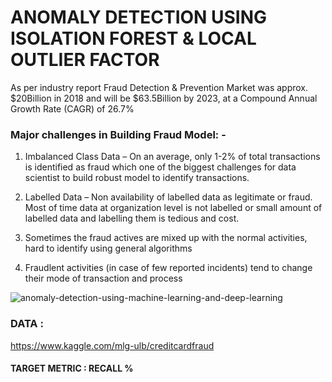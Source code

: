 # ANOMALY DETECTION USING ISOLATION FOREST & LOCAL OUTLIER FACTOR

As per industry report Fraud Detection & Prevention Market was approx. $20Billion in 2018  and  will be $63.5Billion by 2023, at a Compound Annual Growth Rate (CAGR) of 26.7%

### Major challenges in Building Fraud Model: -

1. Imbalanced Class Data – On an average, only 1-2% of total transactions is identified as fraud which one of the biggest challenges for data scientist to build robust model to identify transactions.

2. Labelled Data – Non availability of labelled data as legitimate or fraud. Most of time data at organization level is not labelled or small amount of labelled data and labelling them is tedious and cost.

3. Sometimes the fraud actives are mixed up with the normal activities, hard to identify using general algorithms

4. Fraudlent activities (in case of few reported incidents) tend to change their mode of transaction and process

![anomaly-detection-using-machine-learning-and-deep-learning](https://user-images.githubusercontent.com/54467567/87521003-5fc6d580-c649-11ea-90ef-e6fc8775f558.jpg)

### DATA : 
https://www.kaggle.com/mlg-ulb/creditcardfraud


#### TARGET METRIC : RECALL %
